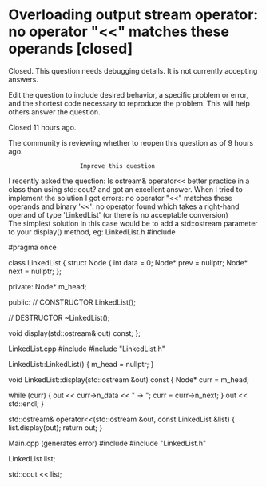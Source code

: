 
# Overloading output stream operator: no operator "<<" matches these operands [closed]







Closed. This question needs debugging details. It is not currently accepting answers.
                        
                    










 Edit the question to include desired behavior, a specific problem or error, and the shortest code necessary to reproduce the problem. This will help others answer the question.


Closed 11 hours ago.


The community is reviewing whether to reopen this question as of 9 hours ago.





                        Improve this question
                    



I recently asked the question: Is ostream& operator<< better practice in a class than using std::cout? and got an excellent answer.
When I tried to implement the solution I got errors:
no operator "<<" matches these operands
and
binary '<<': no operator found which takes a right-hand operand of type 'LinkedList' (or there is no acceptable conversion)     
The simplest solution in this case would be to add a std::ostream parameter to your display() method, eg:
LinkedList.h
#include <iostream>

#pragma once

class LinkedList
{
   struct Node {
      int data = 0;
      Node* prev = nullptr;
      Node* next = nullptr;
   };

private:
   Node* m_head;

public:
   // CONSTRUCTOR
   LinkedList();

   // DESTRUCTOR
   ~LinkedList();

   void display(std::ostream& out) const;
};

LinkedList.cpp
#include <iostream>
#include "LinkedList.h"

LinkedList::LinkedList() {
   m_head = nullptr;
}

void LinkedList::display(std::ostream &out) const {
   Node* curr = m_head;

   while (curr) {
      out << curr->n_data << " -> ";
      curr = curr->n_next;
   }
   out << std::endl;
}

std::ostream& operator<<(std::ostream &out, const LinkedList &list) {
    list.display(out);
    return out;
}


Main.cpp (generates error)
#include <iostream>
#include "LinkedList.h"

LinkedList list;

std::cout << list;


        